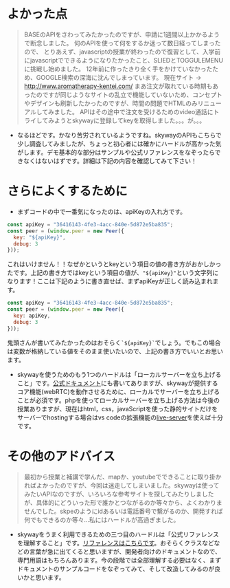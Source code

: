 # よかった点
> BASEのAPIをさわってみたかったのですが、申請に1週間以上かかるようで断念しました。 何のAPIを使って何をするか迷って数日経ってしまったので、 とりあえず、javascriptの授業が終わったので復習として、入学前にjavascriptでできるようになりたかったこと、SLIEDとTOGGULEMENUに挑戦し始めました。 12年前に作ったきり全く手をかけていなかったため、GOOGLE検索の深海に沈んでしまっています。 現在サイト → http://www.aromatherapy-kentei.com/ まあ注文が取れている時期もあったのですが同じようなサイトの乱立で機能していないため、コンセプトやデザインも刷新したかったのですが、時間の問題でHTMLのみリニューアルしてみました。 APIはその途中で注文を受けるためのvideo通話にトライしてみようとskywayに登録してkeyを取得しました。。。が。。。
- なるほどです。かなり苦労されているようですね。skywayのAPIもこちらで少し調査してみましたが、ちょっと初心者には確かにハードルが高かった気がします。デモ基本的な部分はサンプルや公式リファレンスをなぞったらできなくはないはずです。詳細は下記の内容を確認してみて下さい！

# さらによくするために
- まずコードの中で一番気になったのは、apiKeyの入れ方です。
```js
const apiKey = "36416143-4fe3-4acc-840e-5d872e5ba835";
const peer = (window.peer = new Peer({
  key: "${apiKey}",
  debug: 3
}));
```
  これはいけません！！なぜかというとkeyという項目の値の書き方がおかしかったです。上記の書き方ではkeyという項目の値が、`"${apiKey}"`という文字列になります！ここは下記のように書き直せば、まずapiKeyが正しく読み込まれます。
```js
const apiKey = "36416143-4fe3-4acc-840e-5d872e5ba835";
const peer = (window.peer = new Peer({
  key: apiKey,
  debug: 3
}));
```
  鬼頭さんが書いてみたかったのはおそらく``` `${apiKey}` ```でしょう。でもこの場合は変数が格納している値をそのまま使いたいので、上記の書き方でいいとお思います。

- skywayを使うためのもう1つのハードルは「ローカルサーバーを立ち上げること」です。[公式ドキュメント](https://webrtc.ecl.ntt.com/js-tutorial.html)にも書いてありますが、skywayが提供するコア機能(webRTC)を動作させるために、ローカルでサーバーを立ち上げることが必須です。phpを使ってローカルサーバーを立ち上げる方法は今後の授業ありますが、現在はhtml，css，javaScriptを使った静的サイトだけをサーバーでhostingする場合はvs codeの拡張機能の[live-server](https://marketplace.visualstudio.com/items?itemName=ritwickdey.LiveServer)を使えば十分です。

# その他のアドバイス
> 最初から授業と補講で学んだ、mapか、youtubeでできることに取り掛かればよかったのですが、今回は迷走してしまいました。skywayは使ってみたいAPIなのですが、いろいろな参考サイトを探してみたりしましたが、具体的にどういった形で誰かとつながるのか等々から、よくわかりませんでした。skpeのようにidあるいは電話番号で繋がるのか、開発すれば何でもできるのか等々...私にはハードルが高過ぎました。
- skywayをうまく利用できるための三つ目のハードルは「公式リファレンスを理解すること」です。[リファレンスはこちらです](https://webrtc.ecl.ntt.com/skyway-js-sdk-doc/ja/)。おそらくクラスなどなどの言葉が急に出てくると思いますが、開発者向けのドキュメントなので、専門用語はもちろんあります。今の段階では全部理解する必要はなく、まずドキュメントのサンプルコードをなぞってみて、そして改造してみるのが良いかと思います。